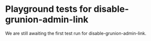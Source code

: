 # Playground tests for disable-grunion-admin-link
We are still awaiting the first test run for disable-grunion-admin-link.

